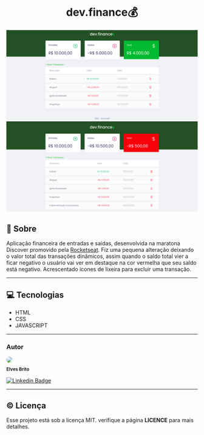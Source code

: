 <h1 align="center">dev.finance💰</h1>

<span align="center">
<img src="public/finance.png"/>
<img src="public/finance1.png"/></span>

## 📝 Sobre
Aplicação financeira de entradas e saidas, desenvolvida na maratona Discover promovido pela [Rocketseat](https://www.rocketseat.com.br). Fiz uma pequena alteração deixando o valor total das transações dinâmicos, assim quando o saldo total vier a ficar negativo o usuário vai ver em destaque na cor vermelha que seu saldo está negativo. Acrescentado icones de lixeira para excluir uma transação.

---

## 💻 Tecnologias
- HTML
- CSS
- JAVASCRIPT

---

### Autor

<img style="border-radius: 50%;" src="https://avatars3.githubusercontent.com/u/50971534?s=460&u=e96a212ba23f0a02b5cd1c244c1b874c20aed4f2&v=4" width="40px"/>
</br>
<sub><b>Elves Brito</b></sub>

[![Linkedin Badge](https://img.shields.io/badge/-Elves-blue?style=flat-square&logo=Linkedin&logoColor=White&link=https://www.linkedin.com/in/elvesbd/)](https://www.linkedin.com/in/elvesbd/)

---

## ©️ Licença
Esse projeto está sob a licença MIT. verifique a página **LICENCE** para mais detalhes.



